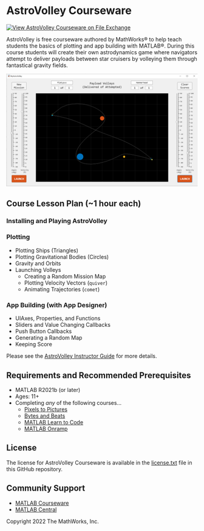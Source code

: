 # AstroVolley Courseware
[![View AstroVolley Courseware on File Exchange](https://www.mathworks.com/matlabcentral/images/matlab-file-exchange.svg)](https://www.mathworks.com/matlabcentral/fileexchange/108414-astrovolley-courseware)

AstroVolley is free courseware authored by MathWorks&reg; to help teach students the basics of plotting and app building with MATLAB&reg;. During this course students will create their own astrodynamics game where navigators attempt to deliver payloads between star cruisers by volleying them through fantastical gravity fields.

![MyAstroVolleyApp](AstroVolley.png)

## Course Lesson Plan (~1 hour each)

### Installing and Playing AstroVolley
### Plotting
* Plotting Ships (Triangles)
* Plotting Gravitational Bodies (Circles)
* Gravity and Orbits
* Launching Volleys
  * Creating a Random Mission Map
  * Plotting Velocity Vectors (`quiver`)
  * Animating Trajectories (`comet`)
### App Building (with App Designer)
* UIAxes, Properties, and Functions
* Sliders and Value Changing Callbacks
* Push Button Callbacks
* Generating a Random Map
* Keeping Score

Please see the [AstroVolley Instructor Guide](AstroVolley_InstructorGuide.pdf) for more details.

## Requirements and Recommended Prerequisites 
* MATLAB R2021b (or later)
* Ages: 11+
* Completing *any* of the following courses...
  * [Pixels to Pictures](https://www.mathworks.com/academia/courseware/pixels-to-pictures.html)
  * [Bytes and Beats](https://www.mathworks.com/academia/courseware/bytes-and-beats.html) 
  * [MATLAB Learn to Code](https://learntocode.mathworks.com/)
  * [MATLAB Onramp](https://www.mathworks.com/learn/tutorials/matlab-onramp.html)

## License
The license for AstroVolley Courseware is available in the [license.txt](license.txt) file in this GitHub repository.

## Community Support
* [MATLAB Courseware](https://www.mathworks.com/academia/highschool/courseware.html)
* [MATLAB Central](https://www.mathworks.com/matlabcentral)

Copyright 2022 The MathWorks, Inc.
